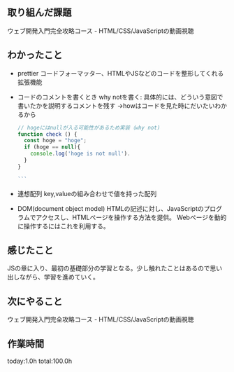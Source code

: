 ## 取り組んだ課題
ウェブ開発入門完全攻略コース - HTML/CSS/JavaScriptの動画視聴
## わかったこと
* prettier
    コードフォーマッター、HTMLやJSなどのコードを整形してくれる拡張機能
* コードのコメントを書くとき
  why notを書く: 具体的には、どういう意図で書いたかを説明するコメントを残す
  →howはコードを見た時にだいたいわかるから
  
  ```js 
  // hogeにはnullが入る可能性があるため実装（why not)
  function check () {
    const hoge = "hoge";
    if (hoge == null){
      console.log('hoge is not null').
    }
  }
  
  ```　
* 連想配列
  key,valueの組み合わせで値を持った配列

* DOM(document object model)
  HTMLの記述に対し、JavaScriptのプログラムでアクセスし、HTMLページを操作する方法を提供。
  Webページを動的に操作するにはこれを利用する。
  
## 感じたこと
 JSの章に入り、最初の基礎部分の学習となる。少し触れたことはあるので思い出しながら、学習を進めていく。
## 次にやること 
ウェブ開発入門完全攻略コース - HTML/CSS/JavaScriptの動画視聴
## 作業時間
 today:1.0h
 total:100.0h
